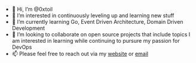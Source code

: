 - 👋 Hi, I’m @0xtoil
- 👀 I’m interested in continuously leveling up and learning new stuff
- 🌱 I’m currently learning Go, Event Driven Architecture, Domain Driven Development
- 💞️ I’m looking to collaborate on open source projects that include topics I am interested in learning while continuing to pursure my passion for DevOps    
- 📫 Please feel free to reach out via my [website](https://soontocome.com) or [email](https://soontocome.com)

<!---
some comment
--->

